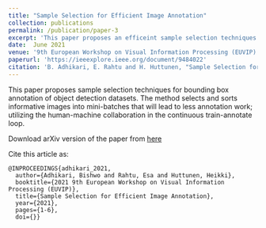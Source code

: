 ```yaml
---
title: "Sample Selection for Efficient Image Annotation"
collection: publications
permalink: /publication/paper-3
excerpt: 'This paper proposes an efficeint sample selection techniques for the image annotation.'
date:  June 2021
venue: '9th European Workshop on Visual Information Processing (EUVIP)'
paperurl: 'https://ieeexplore.ieee.org/document/9484022'
citation: 'B. Adhikari, E. Rahtu and H. Huttunen, "Sample Selection for Efficient Image Annotation", 2021 9th European Workshop on Visual Information Processing (EUVIP), 2021, pp. 1-6, doi: 10.1109/EUVIP50544.2021.9484022.'
---
```

This paper proposes sample selection techniques for bounding box annotation of object detection datasets. The method selects and sorts informative images into mini-batches that will lead to less annotation work; utilizing the human-machine collaboration in the continuous train-annotate loop. 

Download arXiv version of the paper from [here](https://arxiv.org/abs/2105.04678)

Cite this article as:

```
@INPROCEEDINGS{adhikari_2021,  
  author={Adhikari, Bishwo and Rahtu, Esa and Huttunen, Heikki},  
  booktitle={2021 9th European Workshop on Visual Information Processing (EUVIP)},   
  title={Sample Selection for Efficient Image Annotation},   
  year={2021}, 
  pages={1-6},  
  doi={}}
```

